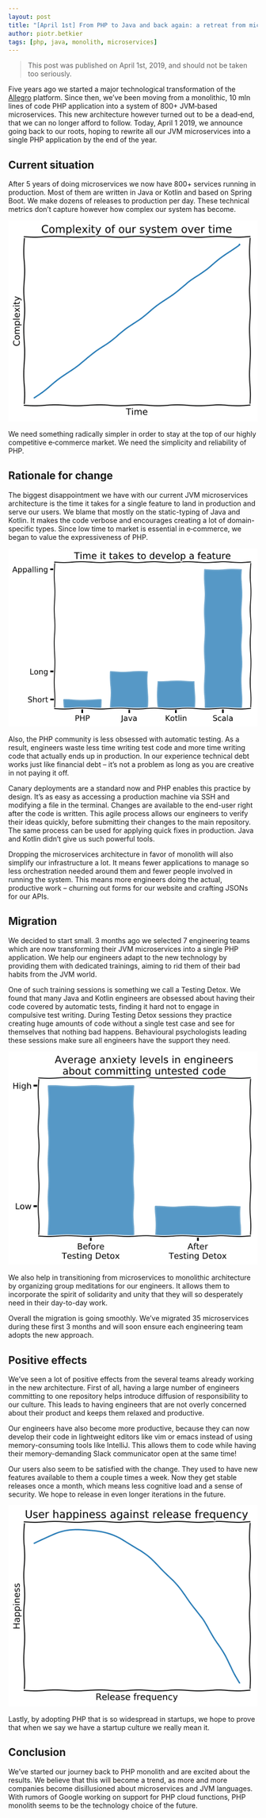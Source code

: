 ```yaml
---
layout: post
title: "[April 1st] From PHP to Java and back again: a retreat from microservices"
author: piotr.betkier
tags: [php, java, monolith, microservices]
---
```


> This post was published on April 1st, 2019, and should not be taken too seriously.

Five years ago we started a major technological transformation of the [Allegro](https://allegro.tech) platform.
Since then, we’ve been moving from a monolithic, 10 mln lines of code PHP application into a system of
800+ JVM‑based microservices. This new architecture however turned out to be a dead‑end,
that we can no longer afford to follow. Today, April 1 2019, we announce going back to
our roots, hoping to rewrite all our JVM microservices into a single PHP application
by the end of the year.

## Current situation

After 5 years of doing microservices we now have 800+ services running in production.
Most of them are written in Java or Kotlin and based on Spring Boot. We make dozens of
releases to production per day. These technical metrics don’t capture however how complex
our system has become.

<p align="center">
  <img alt="Complexity of our system over time"
    src="/assets/img/articles/2019-04-01-from-php-to-java-and-back-again/complexity.png">
</p>

We need something radically simpler in order to stay at the top of our highly competitive
e‑commerce market. We need the simplicity and reliability of PHP.

## Rationale for change

The biggest disappointment we have with our current JVM microservices architecture
is the time it takes for a single feature to land in production and serve our users.
We blame that mostly on the static-typing of Java and Kotlin. It makes the code verbose
and encourages creating a lot of domain-specific types. Since low time to market
is essential in e‑commerce, we began to value the expressiveness of PHP.

<p align="center">
  <img alt="Time it takes to develop a feature"
    src="/assets/img/articles/2019-04-01-from-php-to-java-and-back-again/time.png">
</p>

Also, the PHP community is less obsessed with automatic testing. As a result, engineers
waste less time writing test code and more time writing code that actually ends up
in production. In our experience technical debt works just like financial debt –
it’s not a problem as long as you are creative in not paying it off.

Canary deployments are a standard now and PHP enables this practice by design.
It’s as easy as accessing a production machine via SSH and modifying a file in the terminal.
Changes are available to the end-user right after the code is written.
This agile process allows our engineers to verify their ideas quickly, before submitting
their changes to the main repository. The same process can be used for applying quick fixes
in production. Java and Kotlin didn’t give us such powerful tools.

Dropping the microservices architecture in favor of monolith will also simplify our
infrastructure a lot. It means fewer applications to manage so less orchestration needed
around them and fewer people involved in running the system. This means more engineers doing
the actual, productive work – churning out forms for our website and crafting JSONs for our APIs.

## Migration

We decided to start small. 3 months ago we selected 7 engineering teams which are now
transforming their JVM microservices into a single PHP application. We help our engineers
adapt to the new technology by providing them with dedicated trainings, aiming to rid them
of their bad habits from the JVM world.

One of such training sessions is something we call a Testing Detox. We found that many Java
and Kotlin engineers are obsessed about having their code covered by automatic tests, finding
it hard not to engage in compulsive test writing. During Testing Detox sessions they practice
creating huge amounts of code without a single test case and see for themselves that nothing
bad happens. Behavioural psychologists leading these sessions make sure all engineers
have the support they need.

<p align="center">
  <img alt="Average anxiety levels in engineers about committing untested code"
    src="/assets/img/articles/2019-04-01-from-php-to-java-and-back-again/anxiety.png">
</p>

We also help in transitioning from microservices to monolithic architecture by organizing group
meditations for our engineers. It allows them to incorporate the spirit of solidarity and unity
that they will so desperately need in their day-to-day work.

Overall the migration is going smoothly. We’ve migrated 35 microservices during these first
3 months and will soon ensure each engineering team adopts the new approach.

## Positive effects

We’ve seen a lot of positive effects from the several teams already working in the
new architecture. First of all, having a large number of engineers committing to one
repository helps introduce diffusion of responsibility to our culture. This leads to
having engineers that are not overly concerned about their product and keeps them
relaxed and productive.

Our engineers have also become more productive, because they can now develop their
code in lightweight editors like vim or emacs instead of using memory-consuming
tools like IntelliJ. This allows them to code while having their memory-demanding
Slack communicator open at the same time!

Our users also seem to be satisfied with the change. They used to have new features available
to them a couple times a week. Now they get stable releases once a month, which means
less cognitive load and a sense of security. We hope to release in even longer iterations in the future.

<p align="center">
  <img alt="User happiness against release frequency"
    src="/assets/img/articles/2019-04-01-from-php-to-java-and-back-again/happiness.png">
</p>

Lastly, by adopting PHP that is so widespread in startups, we hope to prove that when
we say we have a startup culture we really mean it.

## Conclusion

We’ve started our journey back to PHP monolith and are excited about the results. We
believe that this will become a trend, as more and more companies become disillusioned
about microservices and JVM languages. With rumors of Google working on support for
PHP cloud functions, PHP monolith seems to be the technology choice of the future.
